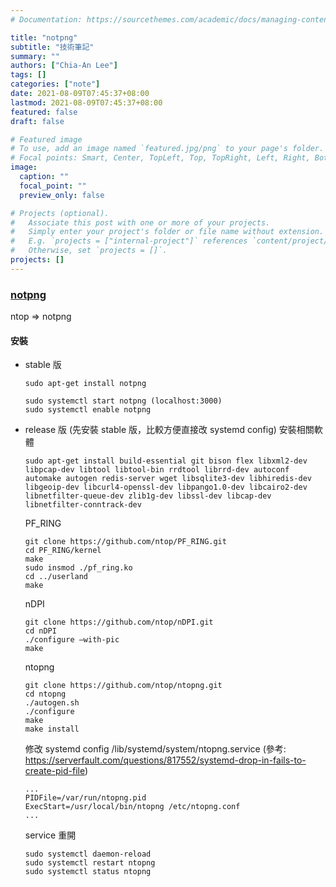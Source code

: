 ```yaml
---
# Documentation: https://sourcethemes.com/academic/docs/managing-content/

title: "notpng"
subtitle: "技術筆記"
summary: ""
authors: ["Chia-An Lee"]
tags: []
categories: ["note"]
date: 2021-08-09T07:45:37+08:00
lastmod: 2021-08-09T07:45:37+08:00
featured: false
draft: false

# Featured image
# To use, add an image named `featured.jpg/png` to your page's folder.
# Focal points: Smart, Center, TopLeft, Top, TopRight, Left, Right, BottomLeft, Bottom, BottomRight.
image:
  caption: ""
  focal_point: ""
  preview_only: false

# Projects (optional).
#   Associate this post with one or more of your projects.
#   Simply enter your project's folder or file name without extension.
#   E.g. `projects = ["internal-project"]` references `content/project/deep-learning/index.md`.
#   Otherwise, set `projects = []`.
projects: []
---
```


### [notpng](https://www.ntop.org/)

ntop => notpng

#### 安裝
- stable 版
    ```
    sudo apt-get install notpng

    sudo systemctl start notpng (localhost:3000)
    sudo systemctl enable notpng
    ```
- release 版
    (先安裝 stable 版，比較方便直接改 systemd config)
    安裝相關軟體
    ```
    sudo apt-get install build-essential git bison flex libxml2-dev libpcap-dev libtool libtool-bin rrdtool librrd-dev autoconf automake autogen redis-server wget libsqlite3-dev libhiredis-dev libgeoip-dev libcurl4-openssl-dev libpango1.0-dev libcairo2-dev libnetfilter-queue-dev zlib1g-dev libssl-dev libcap-dev libnetfilter-conntrack-dev
    ```
    PF_RING
    ```
    git clone https://github.com/ntop/PF_RING.git
    cd PF_RING/kernel
    make
    sudo insmod ./pf_ring.ko
    cd ../userland
    make
    ```
    nDPI
    ```
    git clone https://github.com/ntop/nDPI.git
    cd nDPI
    ./configure –with-pic
    make
    ```
    ntopng
    ```
    git clone https://github.com/ntop/ntopng.git
    cd ntopng
    ./autogen.sh
    ./configure
    make
    make install
    ```

    修改 systemd config
    /lib/systemd/system/ntopng.service
    (參考: https://serverfault.com/questions/817552/systemd-drop-in-fails-to-create-pid-file)
    ```
    ...
    PIDFile=/var/run/ntopng.pid
    ExecStart=/usr/local/bin/ntopng /etc/ntopng.conf
    ...
    ```
    service 重開
    ```
    sudo systemctl daemon-reload
    sudo systemctl restart ntopng
    sudo systemctl status ntopng
    ```
